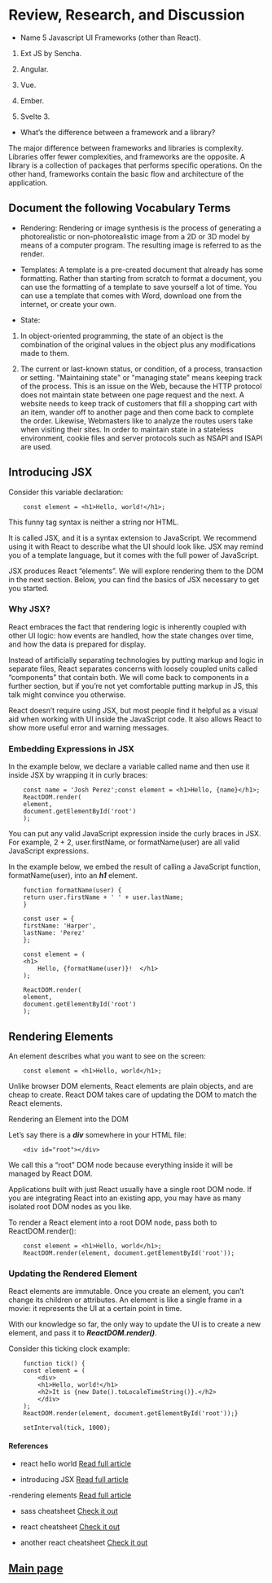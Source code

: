 # Review, Research, and Discussion

- Name 5 Javascript UI Frameworks (other than React).

1. Ext JS by Sencha.

2. Angular.

3. Vue.

4. Ember.

5. Svelte 3.

- What’s the difference between a framework and a library?

The major difference between frameworks and libraries is complexity. Libraries offer fewer complexities, and frameworks are the opposite. A library is a collection of packages that performs specific operations. On the other hand, frameworks contain the basic flow and architecture of the application.

## Document the following Vocabulary Terms

- Rendering: Rendering or image synthesis is the process of generating a photorealistic or non-photorealistic image from a 2D or 3D model by means of a computer program. The resulting image is referred to as the render.

- Templates: A template is a pre-created document that already has some formatting. Rather than starting from scratch to format a document, you can use the formatting of a template to save yourself a lot of time. You can use a template that comes with Word, download one from the internet, or create your own.

- State:

1. In object-oriented programming, the state of an object is the combination of the original values in the object plus any modifications made to them.

2. The current or last-known status, or condition, of a process, transaction or setting. "Maintaining state" or "managing state" means keeping track of the process. This is an issue on the Web, because the HTTP protocol does not maintain state between one page request and the next. A website needs to keep track of customers that fill a shopping cart with an item, wander off to another page and then come back to complete the order. Likewise, Webmasters like to analyze the routes users take when visiting their sites. In order to maintain state in a stateless environment, cookie files and server protocols such as NSAPI and ISAPI are used.

## Introducing JSX

Consider this variable declaration:

        const element = <h1>Hello, world!</h1>;

This funny tag syntax is neither a string nor HTML.

It is called JSX, and it is a syntax extension to JavaScript. We recommend using it with React to describe what the UI should look like. JSX may remind you of a template language, but it comes with the full power of JavaScript.

JSX produces React “elements”. We will explore rendering them to the DOM in the next section. Below, you can find the basics of JSX necessary to get you started.

### Why JSX?

React embraces the fact that rendering logic is inherently coupled with other UI logic: how events are handled, how the state changes over time, and how the data is prepared for display.

Instead of artificially separating technologies by putting markup and logic in separate files, React separates concerns with loosely coupled units called “components” that contain both. We will come back to components in a further section, but if you’re not yet comfortable putting markup in JS, this talk might convince you otherwise.

React doesn’t require using JSX, but most people find it helpful as a visual aid when working with UI inside the JavaScript code. It also allows React to show more useful error and warning messages.

### Embedding Expressions in JSX

In the example below, we declare a variable called name and then use it inside JSX by wrapping it in curly braces:

        const name = 'Josh Perez';const element = <h1>Hello, {name}</h1>;
        ReactDOM.render(
        element,
        document.getElementById('root')
        );

You can put any valid JavaScript expression inside the curly braces in JSX. For example, 2 + 2, user.firstName, or formatName(user) are all valid JavaScript expressions.

In the example below, we embed the result of calling a JavaScript function, formatName(user), into an ***h1*** element.

        function formatName(user) {
        return user.firstName + ' ' + user.lastName;
        }

        const user = {
        firstName: 'Harper',
        lastName: 'Perez'
        };

        const element = (
        <h1>
            Hello, {formatName(user)}!  </h1>
        );

        ReactDOM.render(
        element,
        document.getElementById('root')
        );

## Rendering Elements

An element describes what you want to see on the screen:

        const element = <h1>Hello, world</h1>;

Unlike browser DOM elements, React elements are plain objects, and are cheap to create. React DOM takes care of updating the DOM to match the React elements.

Rendering an Element into the DOM

Let’s say there is a ***div*** somewhere in your HTML file:

        <div id="root"></div>

We call this a “root” DOM node because everything inside it will be managed by React DOM.

Applications built with just React usually have a single root DOM node. If you are integrating React into an existing app, you may have as many isolated root DOM nodes as you like.

To render a React element into a root DOM node, pass both to ReactDOM.render():

        const element = <h1>Hello, world</h1>;
        ReactDOM.render(element, document.getElementById('root'));

### Updating the Rendered Element

React elements are immutable. Once you create an element, you can’t change its children or attributes. An element is like a single frame in a movie: it represents the UI at a certain point in time.

With our knowledge so far, the only way to update the UI is to create a new element, and pass it to ***ReactDOM.render()***.

Consider this ticking clock example:

        function tick() {
        const element = (
            <div>
            <h1>Hello, world!</h1>
            <h2>It is {new Date().toLocaleTimeString()}.</h2>
            </div>
        );
        ReactDOM.render(element, document.getElementById('root'));}

        setInterval(tick, 1000);

#### References

- react hello world [Read full article](https://reactjs.org/docs/hello-world.html)

- introducing JSX [Read full article](https://medium.com/awesome-cloud/aws-difference-between-sqs-and-sns-61a397bf76c5)

-rendering elements [Read full article](https://reactjs.org/docs/rendering-elements.html)

- sass cheatsheet [Check it out](https://devhints.io/sass)

- react cheatsheet [Check it out](https://devhints.io/react)

- another react cheatsheet [Check it out](https://reactcheatsheet.com/)

## [Main page](https://amjadmesmar.github.io/reading-notes/)
